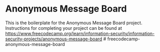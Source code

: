 # Anonymous Message Board

This is the boilerplate for the Anonymous Message Board project. Instructions for completing your project can be found at https://www.freecodecamp.org/learn/information-security/information-security-projects/anonymous-message-board
#   f r e e c o d e c a m p - a n o n y m o u s - m e s s a g e - b o a r d  
 